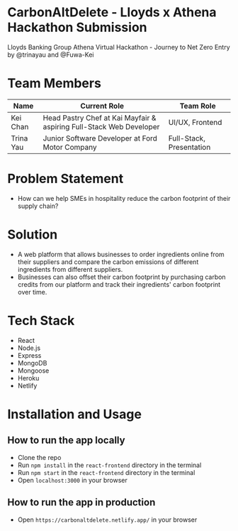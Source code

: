 # CarbonAltDelete - Lloyds x Athena Hackathon Submission
Lloyds Banking Group Athena Virtual Hackathon - Journey to Net Zero Entry by @trinayau and @Fuwa-Kei

# Team Members
| Name      | Current Role                                                        | Team Role                |
|-----------|---------------------------------------------------------------------|--------------------------|
| Kei Chan  | Head Pastry Chef at Kai Mayfair & aspiring Full-Stack Web Developer | UI/UX, Frontend          |
| Trina Yau | Junior Software Developer at Ford Motor Company                     | Full-Stack, Presentation |

# Problem Statement
- How can we help SMEs in hospitality reduce the carbon footprint of their supply chain?

# Solution
- A web platform that allows businesses to order ingredients online from their suppliers and compare the carbon emissions of different ingredients from different suppliers.
- Businesses can also offset their carbon footprint by purchasing carbon credits from our platform and track their ingredients' carbon footprint over time.

# Tech Stack
- React
- Node.js
- Express
- MongoDB
- Mongoose
- Heroku
- Netlify
# Installation and Usage
## How to run the app locally
- Clone the repo
- Run `npm install` in the `react-frontend` directory in the terminal
- Run `npm start` in the `react-frontend` directory in the terminal
- Open `localhost:3000` in your browser

## How to run the app in production
- Open `https://carbonaltdelete.netlify.app/` in your browser


 
